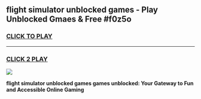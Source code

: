 
## flight simulator unblocked games - Play Unblocked Gmaes & Free #f0z5o
<h3>
<a href="https://news.freeplayer.one?title=flight_simulator_unblocked_games&ref=03M">CLICK TO PLAY</a></h3>
<hr>

<h3>
<a href="https://news.freeplayer.one?title=flight_simulator_unblocked_games&ref=03M">CLICK 2 PLAY</a>
  
</h3>

<a href="https://news.freeplayer.one?title=flight_simulator_unblocked_games&ref=03M"><img src="https://clearcache.store/games.png"></a>


**flight simulator unblocked games games unblocked: Your Gateway to Fun and Accessible Online Gaming**
